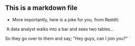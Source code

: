 ## This is a markdown file

- More importantly, here is a joke for you, from Reddit:  

`A data analyst walks into a bar and sees two tables...

So they go over to them and say; "Hey guys, can I join you?" `
